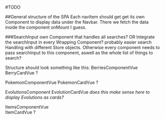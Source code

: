 #TODO 

##General structure of the SPA 
Each navItem should get get its own Component to display data under the Navbar. There we fetch the data inside the component onMount I guess. 

###SearchInput 
    own Component that handles all searches?
    OR
    Integrate the searchInput in every Wrapping Component? 
        probably easier search Handling with different Store objects. 
        Otherwise every component needs to pass searchInput to this component, aswell as the whole list of things to search? 



Structure should look something like this: 
BerriesComponentVue 
    BerryCardVue 
        ? 

PokemonComponentVue 
    PokemonCardVue
        ?


EvolutionsComponent 
    EvolutionCardVue 
*does this make sense here to display Evolutions as cards?*

ItemsComponentVue  
    ItemCardVue 
        ? 


